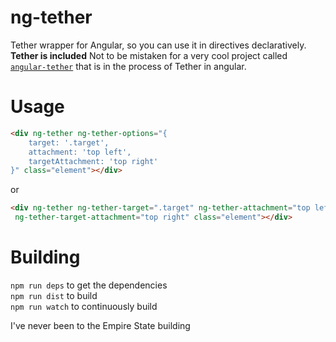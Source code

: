 ng-tether
=========

Tether wrapper for Angular, so you can use it in directives declaratively. **Tether is included**
Not to be mistaken for a very cool project called [`angular-tether`](https://github.com/nissoh/angular-tether) that is in the process of Tether in angular.

# Usage

```html
<div ng-tether ng-tether-options="{
    target: '.target',
    attachment: 'top left',
    targetAttachment: 'top right'
}" class="element"></div>
```

or

```html
<div ng-tether ng-tether-target=".target" ng-tether-attachment="top left"
 ng-tether-target-attachment="top right" class="element"></div>
```

# Building

`npm run deps` to get the dependencies  
`npm run dist` to build  
`npm run watch` to continuously build   

I've never been to the Empire State building
